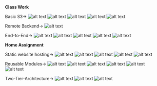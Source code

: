 **Class Work**

Basic S3->
![alt text](<SS_01/Screenshot 2025-06-12 134118.png>)
![alt text](<SS_01/Screenshot 2025-06-12 134239.png>)
![alt text](<SS_01/Screenshot 2025-06-12 134342.png>)
![alt text](<SS_01/Screenshot 2025-06-12 134032.png>)
![alt text](<SS_01/Screenshot 2025-06-12 134438.png>)

Remote Backend->
![alt text](<SS_02/Screenshot 2025-06-14 154809.png>)

End-to-End->
![alt text](<SS_03/Screenshot 2025-06-12 163045.png>)
![alt text](<SS_03/Screenshot 2025-06-13 112702.png>)
![alt text](<SS_03/Screenshot 2025-06-13 112702.png>)
![alt text](<SS_03/Screenshot 2025-06-13 112825.png>)
![alt text](<SS_03/Screenshot 2025-06-13 113017.png>)


**Home Assignment**

Static website hosting->
![alt text](<SS_H1/Screenshot 2025-06-13 003928.png>)
![alt text](<SS_H1/Screenshot 2025-06-13 011012.png>)
![alt text](<SS_H1/Screenshot 2025-06-13 011057.png>)
![alt text](<SS_H1/Screenshot 2025-06-13 010813.png>)
![alt text](<SS_H1/Screenshot 2025-06-13 011118.png>)

Reusable Modules->
![alt text](<SS_H2/Screenshot 2025-06-13 103709.png>)
![alt text](<SS_H2/Screenshot 2025-06-13 105241.png>)
![alt text](<SS_H2/Screenshot 2025-06-13 111802.png>)
![alt text](<SS_H2/Screenshot 2025-06-13 111922.png>)
![alt text](<SS_H2/Screenshot 2025-06-13 112011.png>)
![alt text](<SS_H2/Screenshot 2025-06-13 112153.png>)

Two-Tier-Architecture->
![alt text](<SS_H3/Screenshot 2025-06-14 024600.png>)
![alt text](<SS_H3/Screenshot 2025-06-14 034344.png>)
![alt text](<SS_H3/Screenshot 2025-06-14 035208.png>)